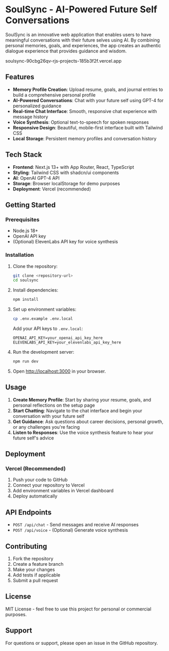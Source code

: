 # SoulSync - AI-Powered Future Self Conversations

SoulSync is an innovative web application that enables users to have meaningful conversations with their future selves using AI. By combining personal memories, goals, and experiences, the app creates an authentic dialogue experience that provides guidance and wisdom.

soulsync-90cbg26qv-rjs-projects-185b3f2f.vercel.app

## Features

- **Memory Profile Creation**: Upload resume, goals, and journal entries to build a comprehensive personal profile
- **AI-Powered Conversations**: Chat with your future self using GPT-4 for personalized guidance
- **Real-time Chat Interface**: Smooth, responsive chat experience with message history
- **Voice Synthesis**: Optional text-to-speech for spoken responses
- **Responsive Design**: Beautiful, mobile-first interface built with Tailwind CSS
- **Local Storage**: Persistent memory profiles and conversation history

## Tech Stack

- **Frontend**: Next.js 13+ with App Router, React, TypeScript
- **Styling**: Tailwind CSS with shadcn/ui components
- **AI**: OpenAI GPT-4 API
- **Storage**: Browser localStorage for demo purposes
- **Deployment**: Vercel (recommended)

## Getting Started

### Prerequisites

- Node.js 18+ 
- OpenAI API key
- (Optional) ElevenLabs API key for voice synthesis

### Installation

1. Clone the repository:
   ```bash
   git clone <repository-url>
   cd soulsync
   ```

2. Install dependencies:
   ```bash
   npm install
   ```

3. Set up environment variables:
   ```bash
   cp .env.example .env.local
   ```
   
   Add your API keys to `.env.local`:
   ```
   OPENAI_API_KEY=your_openai_api_key_here
   ELEVENLABS_API_KEY=your_elevenlabs_api_key_here
   ```

4. Run the development server:
   ```bash
   npm run dev
   ```

5. Open [http://localhost:3000](http://localhost:3000) in your browser.

## Usage

1. **Create Memory Profile**: Start by sharing your resume, goals, and personal reflections on the setup page
2. **Start Chatting**: Navigate to the chat interface and begin your conversation with your future self
3. **Get Guidance**: Ask questions about career decisions, personal growth, or any challenges you're facing
4. **Listen to Responses**: Use the voice synthesis feature to hear your future self's advice

## Deployment

### Vercel (Recommended)

1. Push your code to GitHub
2. Connect your repository to Vercel
3. Add environment variables in Vercel dashboard
4. Deploy automatically

## API Endpoints

- `POST /api/chat` - Send messages and receive AI responses
- `POST /api/voice` - (Optional) Generate voice synthesis

## Contributing

1. Fork the repository
2. Create a feature branch
3. Make your changes
4. Add tests if applicable
5. Submit a pull request

## License

MIT License - feel free to use this project for personal or commercial purposes.

## Support

For questions or support, please open an issue in the GitHub repository.
